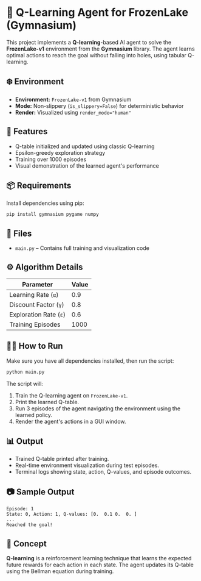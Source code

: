 # 🧠 Q-Learning Agent for FrozenLake (Gymnasium)

This project implements a **Q-learning**-based AI agent to solve the **FrozenLake-v1** environment from the **Gymnasium** library. The agent learns optimal actions to reach the goal without falling into holes, using tabular Q-learning.

## ❄️ Environment
- **Environment:** `FrozenLake-v1` from Gymnasium  
- **Mode:** Non-slippery (`is_slippery=False`) for deterministic behavior  
- **Render:** Visualized using `render_mode="human"`

## 🚀 Features
- Q-table initialized and updated using classic Q-learning  
- Epsilon-greedy exploration strategy  
- Training over 1000 episodes  
- Visual demonstration of the learned agent's performance

## 📦 Requirements
Install dependencies using pip:
```bash
pip install gymnasium pygame numpy
```

## 📁 Files
- `main.py` – Contains full training and visualization code

## ⚙️ Algorithm Details

| Parameter             | Value  |
|-----------------------|--------|
| Learning Rate (`α`)   | 0.9    |
| Discount Factor (`γ`) | 0.8    |
| Exploration Rate (`ε`)| 0.6    |
| Training Episodes     | 1000   |

## 🏃‍♂️ How to Run
Make sure you have all dependencies installed, then run the script:
```bash
python main.py
```

The script will:
1. Train the Q-learning agent on `FrozenLake-v1`.
2. Print the learned Q-table.
3. Run 3 episodes of the agent navigating the environment using the learned policy.
4. Render the agent's actions in a GUI window.

## 📊 Output
- Trained Q-table printed after training.
- Real-time environment visualization during test episodes.
- Terminal logs showing state, action, Q-values, and episode outcomes.

## 📷 Sample Output
```
Episode: 1
State: 0, Action: 1, Q-values: [0.  0.1 0.  0. ]
...
Reached the goal!
```

## 🧠 Concept
**Q-learning** is a reinforcement learning technique that learns the expected future rewards for each action in each state. The agent updates its Q-table using the Bellman equation during training.
